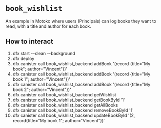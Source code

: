 # `book_wishlist`

An example in Motoko where users (Principals) can log books they want to read, with a title and author for each book.


## How to interact

1. dfx start --clean --background
1. dfx deploy
1. dfx canister call book_wishlist_backend addBook '(record {title="My book"; author="Vincent"})'
1. dfx canister call book_wishlist_backend addBook '(record {title="My book 1"; author="Vincent"})'
1. dfx canister call book_wishlist_backend addBook '(record {title="My book 2"; author="Vincent"})'
1. dfx canister call book_wishlist_backend getWishlist
1. dfx canister call book_wishlist_backend getBookById '1'
1. dfx canister call book_wishlist_backend getAllBooks
1. dfx canister call book_wishlist_backend removeBookById '1'
1. dfx canister call book_wishlist_backend updateBookById '(2, record{title="My book 1"; author="Vincent"})'
